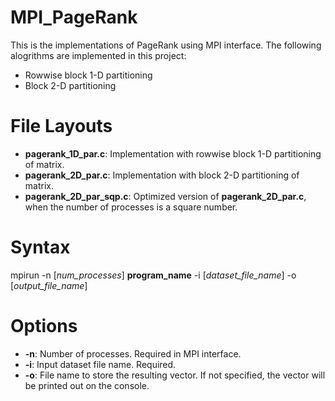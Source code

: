 # MPI_PageRank
This is the implementations of PageRank using MPI interface. The following alogrithms are implemented in this project:
* Rowwise block 1-D partitioning
* Block 2-D partitioning

# File Layouts
* **pagerank_1D_par.c**: Implementation with rowwise block 1-D partitioning of matrix.
* **pagerank_2D_par.c**: Implementation with block 2-D partitioning of matrix.
* **pagerank_2D_par_sqp.c**: Optimized version of **pagerank_2D_par.c**, when the number of processes is a square number.

# Syntax
mpirun -n [_num_processes_] **program_name** -i [_dataset_file_name_] -o [_output_file_name_]

# Options
* **-n**: Number of processes. Required in MPI interface.
* **-i**: Input dataset file name. Required.
* **-o**: File name to store the resulting vector. If not specified, the vector will be printed out on the console.
